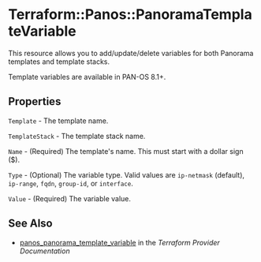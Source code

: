 # Terraform::Panos::PanoramaTemplateVariable

This resource allows you to add/update/delete variables for both Panorama
templates and template stacks.

Template variables are available in PAN-OS 8.1+.

## Properties

`Template` - The template name.

`TemplateStack` - The template stack name.

`Name` - (Required) The template's name.  This must start with a dollar sign ($).

`Type` - (Optional) The variable type.  Valid values are `ip-netmask`
(default), `ip-range`, `fqdn`, `group-id`, or `interface`.

`Value` - (Required) The variable value.


## See Also

* [panos_panorama_template_variable](https://www.terraform.io/docs/providers/panos/r/panorama_template_variable.html) in the _Terraform Provider Documentation_
